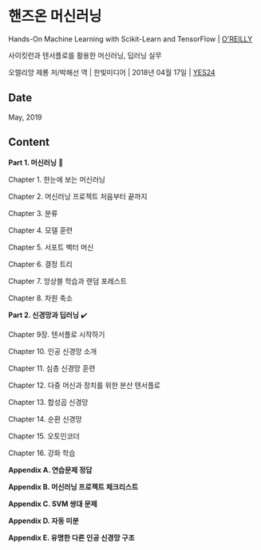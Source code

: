 # 핸즈온 머신러닝

Hands-On Machine Learning with Scikit-Learn and TensorFlow | [O'REILLY](https://www.oreilly.com/library/view/hands-on-machine-learning/9781492032632/)

사이킷런과 텐서플로를 활용한 머신러닝, 딥러닝 실무

오렐리앙 제롱 저/박해선 역 | 한빛미디어 | 2018년 04월 17일 | [YES24](http://www.yes24.com/Product/Goods/59878826)

## Date

May, 2019

## Content

**Part 1. 머신러닝** :construction:

Chapter 1. 한눈에 보는 머신러닝

Chapter 2. 머신러닝 프로젝트 처음부터 끝까지

Chapter 3. 분류

Chapter 4. 모델 훈련

Chapter 5. 서포트 벡터 머신

Chapter 6. 결정 트리

Chapter 7. 앙상블 학습과 랜덤 포레스트

Chapter 8. 차원 축소

**Part 2. 신경망과 딥러닝** :heavy_check_mark:

Chapter 9장. 텐서플로 시작하기

Chapter 10. 인공 신경망 소개

Chapter 11. 심층 신경망 훈련

Chapter 12. 다중 머신과 장치를 위한 분산 텐서플로

Chapter 13. 합성곱 신경망

Chapter 14. 순환 신경망

Chapter 15. 오토인코더

Chapter 16. 강화 학습

**Appendix A. 연습문제 정답**

**Appendix B. 머신러닝 프로젝트 체크리스트**

**Appendix C. SVM 쌍대 문제**

**Appendix D. 자동 미분**

**Appendix E. 유명한 다른 인공 신경망 구조**

&nbsp; &nbsp; &nbsp; &nbsp; 
